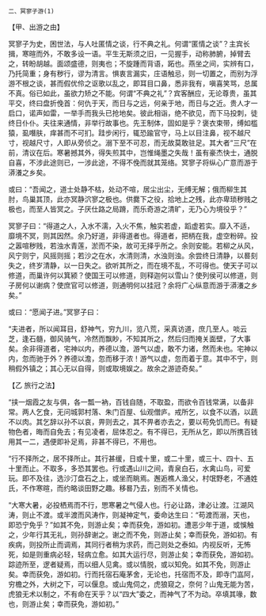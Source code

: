     二、冥寥子游(1) 

   【甲、出游之由】

   冥寥子为史，困世法，与人吐匿情之谈，行不典之礼。何谓“匿情之谈”？主宾长揖，寒暄而外，不敢多设一语。平生无斯须之旧，一见握手，动称肺腑，掉臂去之，转盼胡越。面颂盛德，则夷也；不旋踵而背语，跖也。燕坐之间，实辨有口，乃托简重；身有秽行，谬为清言。惧衷言漏实，庄语触忌，则一切置之，而别为浮游不根之谈，甚而假优伶之讴歌以乱之，即耳目口鼻，悉非我有，嗔喜笑骂，总属不真。俗已如此，虽欲力矫之不能。何谓“不典之礼”？宾客酬应，无论尊贵，虽其平交，终曰盘折俛首：何仇于天，而日与之远，何亲于地，而日与之近。贵人才一启口，诺声如雷，一举手而我头已抢地矣。彼此相诣，绝不欲见，而下马投刺，徒终日仆仆。夫往来通情，非举行故事也。先王制体，固如是乎？褒衣束带，缚如槛猿，虱噆肤，痒甚而不可扪。跬步闲行，辄恐踰官守，马上以目注鼻，视不越尺寸，视越尺寸，人即从旁侦之。溺下至不可忍，而无故莫敢驻足。其大者“三尺”在前，清议在后。寒暑撼其外，得失煎其中，岂惟绳墨之失哉！虽有豪杰快士，通脱自喜，不涉此途则已，一涉此途，不得不俛而就其笼络。冥寥子将纵心广意而游于漭瀁之乡矣。

   或曰：“吾闻之，道士处静不枯，处动不喧，居尘出尘，无缚无解；俄而柳生其肘，鸟巢其顶，此亦冥静泬寥之极也。供爨下之役，拾地上之残，此亦卑琐秽贱之极也，而至人皆冥之。子厌仕路之局蹐，而乐奇游之清旷，无乃心为境役乎？”

   冥寥子曰：“得道之人，入水不濡，入火不焦，触实若虚，蹈虚若实。靡入不适，靡境不冥，则其因然。余乃好道，非得道者也。得道者，把柄在我，虚空粉碎。投之嚣喧秽贱，若浊水青莲，淤而不染，故可无择乎所之。余则安能。若柳之从风，风宁则宁，风摇则摇；若沙之在水，水清则清，水浊则浊。余尝终日清静，以晷刻失之，终岁清静，以一日失之。欲听其所之，而在境不乱，不可得也。使天子可以修道，而巢许何以箕颍？使国王可以修道，则释迦何以雪山？使列侯可以修道，则子房何以谢病？使庶官可以修道，则通明何以挂冠？余将广心纵意而游于漭瀁之乡矣。”

   或曰：“愿闻子进。”冥寥子曰：

   “夫进者，所以闻耳目，舒神气，穷九川，览八荒，采真访道，庶几至人。啖云芝，逢石髓，御风骑气，冷然而飘眇，不知其所之，然后归而掩关面壁，了大事矣。余非得道者，宅神以内，养德以澹，游气以虚，敢不力诸，然而未也。宅神以内，忽而驰于外？养德以澹，忽而移于浓！游气以虚，忽而着于意。其中不宁，则稍假外镇之；其心无以自得，则或取境娱之。故余之游迹奇矣。”

   【乙 旅行之法】

   “挟一烟霞之友与俱，各一瓢一衲，百钱自随，不取盈，而欲令百钱常满，以备非常。两人乞食，无问城郭村落、朱门百屋、仙观僧庐。戒所乞，以食不以酒，以蔬不以肉。其乞辞以孙不以哀，畀则去之，其不畀者亦去之，要以苟免饥而已。有疑物色者，晦而自免去；有见凌者，屈体忍之。有不得已，无所从乞，即以所携百钱用其一二，遇便即补足焉，非甚不得已，不用也。

   “行不择所之，居不择所止。其行甚缓，日或十里，或二十里，或三十、四十、五十里而止。不取多，多恐其罢也。行或遇山川之间，青泉白石，水禽山鸟，可爱玩。即不及往，选沙汀盘石之上，或坐而眺焉。邂逅樵人渔父，村氓野老，不通姓氏，不作寒暄，而约略谈田野之趣。移晷乃去，别而不关情也。

   “大寒大暑，必投栖焉而不行，愳寒暑之气侵人也。行必让路，津必让渡。江湖风涛，则止不渡。或半渡而风涛作，则凝神定气，委命达生曰：“苟渡而溺，天也，即恐宁免乎？”如其不免，则游止矣；幸而获免，游如初。遭恶少年于道，或悞触之，少年行其无礼，则孙辞谢之。谢之而不免，则游止矣；幸而获免，游如初。有疾病，则投所止而调焉，其同行者稍为求药，而己则处之泰如。内视反听，无怖死，如是则重病必轻，轻病立愈。如其大运行尽，则游止矣；幸而获免，游如初。踪迹所至，逻者疑焉，而以细人见禽。或以情脱，或以知免。如其不免，则游止矣。幸而获免，游如初。行而托宿石庵茅舍，无论也，托宿而不及，即寺门嵓阿，穷檐之外，大树之下，可以偃息。或山鬼伺之，虎狼窥之，奈何？山鬼无能为苦，虎狼无术以制之，不有命在天乎？以“四大”委之，而神气了不为动。卒填其喙，数也，则游止矣；幸而获免，游如初。”

